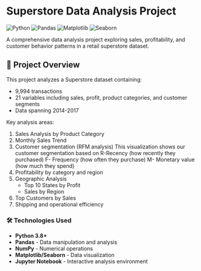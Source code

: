 # Superstore Data Analysis Project

![Python](https://img.shields.io/badge/Python-3.8%2B-blue)
![Pandas](https://img.shields.io/badge/Pandas-1.3%2B-orange)
![Matplotlib](https://img.shields.io/badge/Matplotlib-3.4%2B-blueviolet)
![Seaborn](https://img.shields.io/badge/Seaborn-0.11%2B-lightblue)

A comprehensive data analysis project exploring sales, profitability, and customer behavior patterns in a retail superstore dataset.

## 📌 Project Overview

This project analyzes a Superstore dataset containing:
- 9,994 transactions
- 21 variables including sales, profit, product categories, and customer segments
- Data spanning 2014-2017

Key analysis areas:
1. Sales Analysis by Product Category
2.  Monthly Sales Trend
3.  Customer segmentation (RFM analysis)
    This visualization shows our customer segmentation based on
    R-Recency (how recently they purchased) F- Frequency (how often they purchase) M- Monetary value (how much they spend)
5. Profitability by category and region
6. Geographic Analysis 
    - Top 10 States by Profit
    - Sales by Region
7. Top Customers by Sales
8.  Shipping and operational efficiency

### 🛠️ Technologies Used
- **Python 3.8+**
- **Pandas** - Data manipulation and analysis
- **NumPy** - Numerical operations
- **Matplotlib/Seaborn** - Data visualization
- **Jupyter Notebook** - Interactive analysis environment

